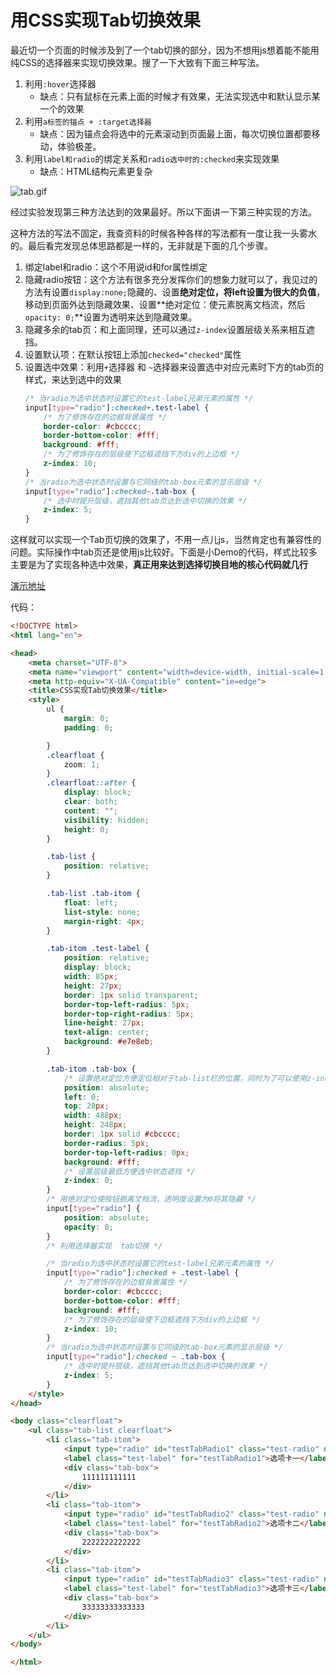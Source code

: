 # 用CSS实现Tab切换效果
最近切一个页面的时候涉及到了一个tab切换的部分，因为不想用js想着能不能用纯CSS的选择器来实现切换效果。搜了一下大致有下面三种写法。
1. 利用`:hover`选择器
    + 缺点：只有鼠标在元素上面的时候才有效果，无法实现选中和默认显示某一个的效果
2. 利用`a标签的锚点 + :target选择器`
    + 缺点：因为锚点会将选中的元素滚动到页面最上面，每次切换位置都要移动，体验极差。
3. 利用`label和radio`的绑定关系和`radio选中时的:checked`来实现效果
    + 缺点：HTML结构元素更复杂

![tab.gif](http://www.xluos.com/usr/uploads/2018/03/4258456360.gif)

经过实验发现第三种方法达到的效果最好。所以下面讲一下第三种实现的方法。

这种方法的写法不固定，我查资料的时候各种各样的写法都有一度让我一头雾水的。最后看完发现总体思路都是一样的，无非就是下面的几个步骤。
1. 绑定label和radio：这个不用说id和for属性绑定
2. 隐藏radio按钮：这个方法有很多充分发挥你们的想象力就可以了，我见过的方法有设置`display:none;`隐藏的、设置**绝对定位，将left设置为很大的负值**，移动到页面外达到隐藏效果、设置**绝对定位：使元素脱离文档流，然后`opacity: 0;`**设置为透明来达到隐藏效果。
3. 隐藏多余的tab页：和上面同理，还可以通过`z-index`设置层级关系来相互遮挡。
4. 设置默认项：在默认按钮上添加`checked="checked"`属性
5. 设置选中效果：利用`+`选择器 和 `~`选择器来设置选中对应元素时下方的tab页的样式，来达到选中的效果
    ```css
    /* 当radio为选中状态时设置它的test-label兄弟元素的属性 */
    input[type="radio"]:checked+.test-label {
        /* 为了修饰存在的边框背景属性 */
        border-color: #cbcccc;
        border-bottom-color: #fff;
        background: #fff;
        /* 为了修饰存在的层级使下边框遮挡下方div的上边框 */
        z-index: 10;
    }
    /* 当radio为选中状态时设置与它同级的tab-box元素的显示层级 */
    input[type="radio"]:checked~.tab-box {
        /* 选中时提升层级，遮挡其他tab页达到选中切换的效果 */
        z-index: 5;
    }
    ```
这样就可以实现一个Tab页切换的效果了，不用一点儿js，当然肯定也有兼容性的问题。实际操作中tab页还是使用js比较好。下面是小Demo的代码，样式比较多主要是为了实现各种选中效果，**真正用来达到选择切换目地的核心代码就几行**

[演示地址](https://xluos.github.io/demo/CSS%E5%AE%9E%E7%8E%B0tab%E5%88%87%E6%8D%A2/)

代码：

```html
<!DOCTYPE html>
<html lang="en">

<head>
    <meta charset="UTF-8">
    <meta name="viewport" content="width=device-width, initial-scale=1.0">
    <meta http-equiv="X-UA-Compatible" content="ie=edge">
    <title>CSS实现Tab切换效果</title>
    <style>
        ul {
            margin: 0;
            padding: 0;

        }
        .clearfloat {
            zoom: 1;
        }
        .clearfloat::after {
            display: block;
            clear: both;
            content: "";
            visibility: hidden;
            height: 0;
        }

        .tab-list {
            position: relative;
        }

        .tab-list .tab-itom {
            float: left;
            list-style: none;
            margin-right: 4px;
        }

        .tab-itom .test-label {
            position: relative;
            display: block;
            width: 85px;
            height: 27px;
            border: 1px solid transparent;
            border-top-left-radius: 5px;
            border-top-right-radius: 5px;
            line-height: 27px;
            text-align: center;
            background: #e7e8eb;
        }

        .tab-itom .tab-box {
            /* 设置绝对定位方便定位相对于tab-list栏的位置，同时为了可以使用z-index属性 */
            position: absolute;
            left: 0;
            top: 28px;
            width: 488px;
            height: 248px;
            border: 1px solid #cbcccc;
            border-radius: 5px;
            border-top-left-radius: 0px;
            background: #fff;
            /* 设置层级最低方便选中状态遮挡 */
            z-index: 0;
        }
        /* 用绝对定位使按钮脱离文档流，透明度设置为0将其隐藏 */
        input[type="radio"] {
            position: absolute;
            opacity: 0;
        }
        /* 利用选择器实现  tab切换 */

        /* 当radio为选中状态时设置它的test-label兄弟元素的属性 */
        input[type="radio"]:checked + .test-label {
            /* 为了修饰存在的边框背景属性 */
            border-color: #cbcccc;
            border-bottom-color: #fff;
            background: #fff;
            /* 为了修饰存在的层级使下边框遮挡下方div的上边框 */
            z-index: 10;
        }
        /* 当radio为选中状态时设置与它同级的tab-box元素的显示层级 */
        input[type="radio"]:checked ~ .tab-box {
            /* 选中时提升层级，遮挡其他tab页达到选中切换的效果 */
            z-index: 5;
        }
    </style>
</head>

<body class="clearfloat">
    <ul class="tab-list clearfloat">
        <li class="tab-itom">
            <input type="radio" id="testTabRadio1" class="test-radio" name="tab" checked="checked">
            <label class="test-label" for="testTabRadio1">选项卡一</label>
            <div class="tab-box">
                111111111111
            </div>
        </li>
        <li class="tab-itom">
            <input type="radio" id="testTabRadio2" class="test-radio" name="tab">
            <label class="test-label" for="testTabRadio2">选项卡二</label>
            <div class="tab-box">
                2222222222222
            </div>
        </li>
        <li class="tab-itom">
            <input type="radio" id="testTabRadio3" class="test-radio" name="tab">
            <label class="test-label" for="testTabRadio3">选项卡三</label>
            <div class="tab-box">
                33333333333333
            </div>
        </li>
    </ul>
</body>

</html>
```
